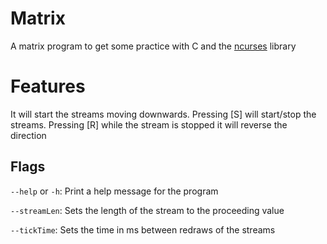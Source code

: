 # Matrix
A matrix program to get some practice with C and the [ncurses](https://github.com/mirror/ncurses) library

# Features

It will start the streams moving downwards. Pressing \[S] will start/stop the streams. Pressing \[R] while the stream is stopped it will reverse the direction

## Flags

`--help` or `-h`: Print a help message for the program

`--streamLen`: Sets the length of the stream to the proceeding value

`--tickTime`: Sets the time in ms between redraws of the streams

